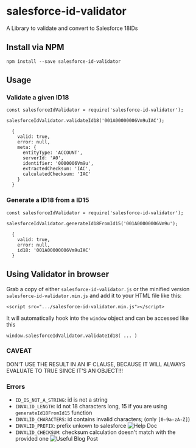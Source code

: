 # salesforce-id-validator
A Library to validate and convert to Salesforce 18IDs


## Install via NPM

```
npm install --save salesforce-id-validator
```

## Usage


### Validate a given ID18

```
const salesforceIdValidator = require('salesforce-id-validator');

salesforceIdValidator.validateId18('001A00000006Vm9uIAC');

  {
    valid: true,
    error: null,
    meta: {
      entityType: 'ACCOUNT',
      serverId: 'A0',
      identifier: '0000006Vm9u',
      extractedChecksum: 'IAC',
      calculatedChecksum: 'IAC'    
    }
  }

```


### Generate a ID18 from a ID15

```
const salesforceIdValidator = require('salesforce-id-validator');

salesforceIdValidator.generateId18FromId15('001A00000006Vm9u');

  {
    valid: true,
    error: null,
    id18: '001A00000006Vm9uIAC'
  }
```

## Using Validator in browser

Grab a copy of either `salesforce-id-validator.js` or the minified version
`salesforce-id-validator.min.js` and add it to your HTML file like this:

```
<script src=".../salesforce-id-validator.min.js"></script>
```

It will automatically hook into the `window` object and can be accessed like this

``` 
window.salesforceIdValidator.validateId18( ... )
```

### CAVEAT

DON'T USE THE RESULT IN AN IF CLAUSE,
BECAUSE IT WILL ALWAYS EVALUATE TO TRUE SINCE IT'S AN OBJECT!!!

### Errors

- `ID_IS_NOT_A_STRING`: id is not a string
- `INVALID_LENGTH`: id not 18 characters long, 15 if you are using `generateId18FromId15` function
- `INVALID_CHARACTERS`: id contains invalid characters; (only `[0-9a-zA-Z]`)
- `INVALID_PREFIX`: prefix unkown to salesforce ![Help Doc](https://help.salesforce.com/articleView?id=Standard-Field-Record-ID-Prefix-Decoder&language=en_US&type=1)
- `INVALID_CHECKSUM`: checksum calculation doesn't match with the provided one ![Useful Blog Post](https://astadiaemea.wordpress.com/2010/06/21/15-or-18-character-ids-in-salesforce-com-%E2%80%93-do-you-know-how-useful-unique-ids-are-to-your-development-effort/)

